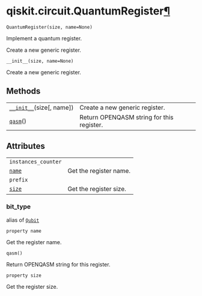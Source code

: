 <span id="qiskit-circuit-quantumregister" />

# qiskit.circuit.QuantumRegister[¶](#qiskit-circuit-quantumregister "Permalink to this headline")

<span id="undefined" />

`QuantumRegister(size, name=None)`

Implement a quantum register.

Create a new generic register.

<span id="undefined" />

`__init__(size, name=None)`

Create a new generic register.

## Methods

|                                                                                                                 |                                           |
| --------------------------------------------------------------------------------------------------------------- | ----------------------------------------- |
| [`__init__`](#qiskit.circuit.QuantumRegister.__init__ "qiskit.circuit.QuantumRegister.__init__")(size\[, name]) | Create a new generic register.            |
| [`qasm`](#qiskit.circuit.QuantumRegister.qasm "qiskit.circuit.QuantumRegister.qasm")()                          | Return OPENQASM string for this register. |

## Attributes

|                                                                                      |                        |
| ------------------------------------------------------------------------------------ | ---------------------- |
| `instances_counter`                                                                  |                        |
| [`name`](#qiskit.circuit.QuantumRegister.name "qiskit.circuit.QuantumRegister.name") | Get the register name. |
| `prefix`                                                                             |                        |
| [`size`](#qiskit.circuit.QuantumRegister.size "qiskit.circuit.QuantumRegister.size") | Get the register size. |

<span id="undefined" />

### bit\_type

alias of [`Qubit`](qiskit.circuit.Qubit#qiskit.circuit.Qubit "qiskit.circuit.Qubit")

<span id="undefined" />

`property name`

Get the register name.

<span id="undefined" />

`qasm()`

Return OPENQASM string for this register.

<span id="undefined" />

`property size`

Get the register size.
